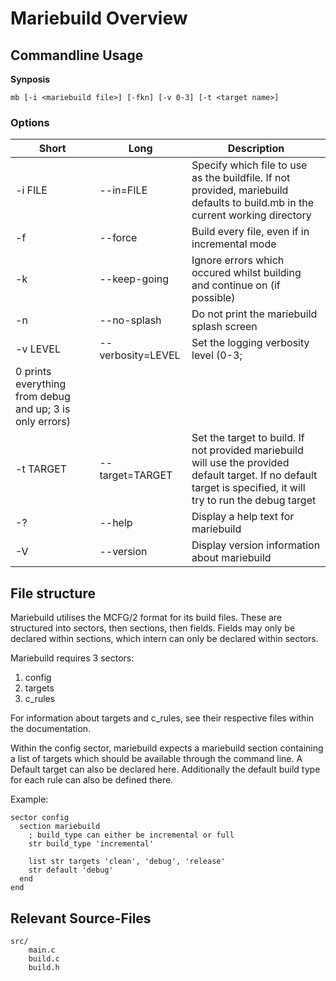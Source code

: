 # Mariebuild Overview
## Commandline Usage
**Synposis**
```
mb [-i <mariebuild file>] [-fkn] [-v 0-3] [-t <target name>]
```

### Options
| Short   | Long      | Description |
| -----   | --------- | ----------- |
| -i FILE | --in=FILE | Specify which file to use as the buildfile. If not provided, mariebuild defaults to build.mb in the current working directory |
| -f      | --force   | Build every file, even if in incremental mode |
| -k      | --keep-going | Ignore errors which occured whilst building and continue on (if possible) |
| -n      | --no-splash | Do not print the mariebuild splash screen |
| -v LEVEL | --verbosity=LEVEL | Set the logging verbosity level (0-3; 
0 prints everything from debug and up; 3 is only errors) |
| -t TARGET | --target=TARGET | Set the target to build. If not provided mariebuild will use the provided default target. If no default target is specified, it will try to run the debug target |
| -? | --help | Display a help text for mariebuild |
| -V | --version | Display version information about mariebuild |

## File structure
Mariebuild utilises the MCFG/2 format for its build files. These are structured into sectors, then sections, then fields. Fields may only be declared within sections, which intern can only be declared within sectors.

Mariebuild requires 3 sectors:
1. config
2. targets
3. c_rules

For information about targets and c_rules, see their respective files within the documentation.

Within the config sector, mariebuild expects a mariebuild section containing a list of targets which should be available through the command line. A Default target can also be declared here.
Additionally the default build type for each rule can also be defined there.

Example:
```mcfg2
sector config
  section mariebuild
    ; build_type can either be incremental or full
    str build_type 'incremental'

    list str targets 'clean', 'debug', 'release'
    str default 'debug'
  end
end
```

## Relevant Source-Files
```
src/
    main.c
    build.c
    build.h
```